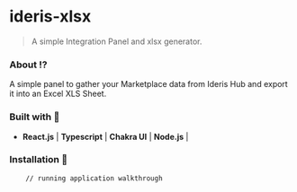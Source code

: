# ideris-xlsx

> A simple Integration Panel and xlsx generator.

### About :interrobang:

A simple panel to gather your Marketplace data from Ideris Hub and export it into an Excel XLS Sheet.

### Built with :gem:

- **React.js** | **Typescript** | **Chakra UI** | **Node.js** |

### Installation :construction_worker:

```
    // running application walkthrough

```
